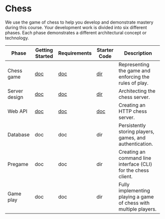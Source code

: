# Chess

We use the game of chess to help you develop and demonstrate mastery during this course. Your development work is divided into six different phases. Each phase demonstrates a different architectural concept or technology.

| Phase         | Getting Started                         | Requirements                          | Starter Code                      | Description                                                       |
| ------------- | --------------------------------------- | ------------------------------------- | --------------------------------- | ----------------------------------------------------------------- |
| Chess game    | [doc](chess-game/getting-started.md)    | [doc](chess-game/chess-game.md)       | [dir](chess-game/starter-code)    | Representing the game and enforcing the rules of play.            |
| Server design | [doc](server-design/getting-started.md) | [doc](server-design/server-design.md) | [dir](server-design/starter-code) | Architecting the chess server.                                    |
| Web API       | [doc](web-api/getting-started.md)       | [doc](web-api/web-api.md)             | [doc](web-api/starter-code/)      | Creating an HTTP chess server.                                    |
| Database      | doc                                     | doc                                   | dir                               | Persistently storing players, games, and authentication.          |
| Pregame       | doc                                     | doc                                   | dir                               | Creating an command line interface (CLI) for the chess client.    |
| Game play     | doc                                     | doc                                   | dir                               | Fully implementing playing a game of chess with multiple players. |
